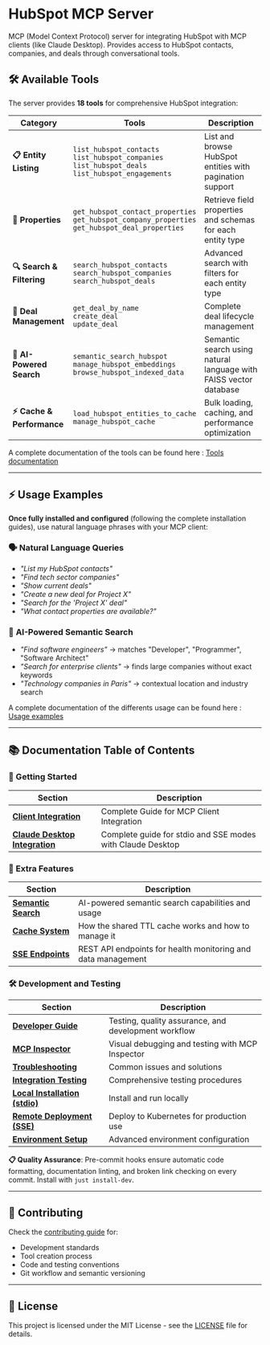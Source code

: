 # HubSpot MCP Server

MCP (Model Context Protocol) server for integrating HubSpot with MCP clients (like Claude Desktop). Provides access to HubSpot contacts, companies, and deals through conversational tools.

## 🛠️ Available Tools

The server provides **18 tools** for comprehensive HubSpot integration:

| Category | Tools | Description |
|----------|--------|-------------|
| **📋 Entity Listing** | `list_hubspot_contacts`<br/>`list_hubspot_companies`<br/>`list_hubspot_deals`<br/>`list_hubspot_engagements` | List and browse HubSpot entities with pagination support |
| **🔧 Properties** | `get_hubspot_contact_properties`<br/>`get_hubspot_company_properties`<br/>`get_hubspot_deal_properties` | Retrieve field properties and schemas for each entity type |
| **🔍 Search & Filtering** | `search_hubspot_contacts`<br/>`search_hubspot_companies`<br/>`search_hubspot_deals` | Advanced search with filters for each entity type |
| **💼 Deal Management** | `get_deal_by_name`<br/>`create_deal`<br/>`update_deal` | Complete deal lifecycle management |
| **🤖 AI-Powered Search** | `semantic_search_hubspot`<br/>`manage_hubspot_embeddings`<br/>`browse_hubspot_indexed_data` | Semantic search using natural language with FAISS vector database |
| **⚡ Cache & Performance** | `load_hubspot_entities_to_cache`<br/>`manage_hubspot_cache` | Bulk loading, caching, and performance optimization |

A complete documentation of the tools can be found here : [Tools documentation](docs/tools.md)

---

## ⚡ Usage Examples

**Once fully installed and configured** (following the complete installation guides), use natural language phrases with your MCP client:

### 🗣️ **Natural Language Queries**

- *"List my HubSpot contacts"*
- *"Find tech sector companies"*
- *"Show current deals"*
- *"Create a new deal for Project X"*
- *"Search for the 'Project X' deal"*
- *"What contact properties are available?"*

### 🤖 **AI-Powered Semantic Search**

- *"Find software engineers"* → matches "Developer", "Programmer", "Software Architect"
- *"Search for enterprise clients"* → finds large companies without exact keywords
- *"Technology companies in Paris"* → contextual location and industry search

A complete documentation of the differents usage can be found here : [Usage examples](docs/usage-examples.md)

---

## 📚 Documentation Table of Contents

### 🚀 Getting Started

| Section | Description |
|---------|-------------|
| **[Client Integration](docs/integration.md)** | Complete Guide for MCP Client Integration |
| **[Claude Desktop Integration](docs/claude-desktop-integration.md)** | Complete guide for stdio and SSE modes with Claude Desktop |

### 🔧 Extra Features

| Section | Description |
|---------|-------------|
| **[Semantic Search](docs/semantic-search.md)** | AI-powered semantic search capabilities and usage |
| **[Cache System](docs/caching.md)** | How the shared TTL cache works and how to manage it |
| **[SSE Endpoints](docs/sse-endpoints.md)** | REST API endpoints for health monitoring and data management |

### 🛠️ Development and Testing

| Section | Description |
|---------|-------------|
| **[Developer Guide](docs/developer.md)** | Testing, quality assurance, and development workflow |
| **[MCP Inspector](docs/mcp-inspector.md)** | Visual debugging and testing with MCP Inspector |
| **[Troubleshooting](docs/troubleshooting.md)** | Common issues and solutions |
| **[Integration Testing](docs/integration-testing.md)** | Comprehensive testing procedures |
| **[Local Installation (stdio)](docs/installation-local-stdio.md)** | Install and run locally |
| **[Remote Deployment (SSE)](docs/installation-remote-sse.md)** | Deploy to Kubernetes for production use |
| **[Environment Setup](docs/environment-setup.md)** | Advanced environment configuration |

**📋 Quality Assurance**: Pre-commit hooks ensure automatic code formatting, documentation linting, and broken link checking on every commit. Install with `just install-dev`.

---

## 🤝 Contributing

Check the [contributing guide](docs/contributing.md) for:

- Development standards
- Tool creation process
- Code and testing conventions
- Git workflow and semantic versioning

---

## 📄 License

This project is licensed under the MIT License - see the [LICENSE](LICENSE) file for details.
